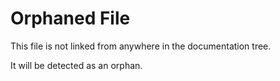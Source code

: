 # Orphaned File

This file is not linked from anywhere in the documentation tree.

It will be detected as an orphan.
